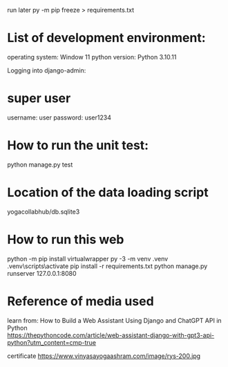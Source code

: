 run later
py -m pip freeze > requirements.txt

# List of development environment:

operating system: Window 11
python version: Python 3.10.11

Logging into django-admin:

# super user

username: user
password: user1234

# How to run the unit test:

python manage.py test

# Location of the data loading script

yogacollabhub/db.sqlite3

# How to run this web

python -m pip install virtualwrapper
py -3 -m venv .venv
.venv\scripts\activate
pip install -r requirements.txt
python manage.py runserver 127.0.0.1:8080

# Reference of media used

learn from: How to Build a Web Assistant Using Django and ChatGPT API in Python  
https://thepythoncode.com/article/web-assistant-django-with-gpt3-api-python?utm_content=cmp-true

certificate
https://www.vinyasayogaashram.com/image/rys-200.jpg
